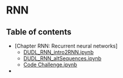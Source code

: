 # RNN  
## Table of contents

* [Chapter RNN: Recurrent neural networks]
    * [DUDL_RNN_intro2RNN.ipynb](https://colab.research.google.com/github/omdgit/DeepUnderstandingOfDeepLearning/blob/main/RNN/DUDL_RNN_intro2RNN.ipynb)  
    * [DUDL_RNN_altSequences.ipynb](https://colab.research.google.com/github/omdgit/DeepUnderstandingOfDeepLearning/blob/main/RNN/DUDL_RNN_altSequences.ipynb)  
    * [Code Challenge.ipynb](https://colab.research.google.com/github/omdgit/DeepUnderstandingOfDeepLearning/blob/main/RNN/omd_code_challenge.ipynb)
*